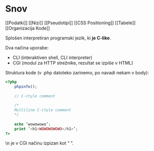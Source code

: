 # Snov
[[Podatki]]
[[Nizi]]
[[Pseudotipi]]
[[CSS Positioning]]
[[Tabele]]
[[Organizacija Kode]]

Splošen interpretiran programski jezik, ki **je C-like**.

Dva načina uporabe:
- CLI (interaktiven shell, CLI interpreter)
- CGI (modul za HTTP strežnike, rezultat se izpiše v HTML)

Struktura kode (v .php datoteko zarinemo, po navadi nekam v body):
```php
<?php 
	phpinfo();
	
	// C-ctyle comment
	
	/*
	Multiline C-ctyle comment
	*/
	
	echo ’wowowowo’;
	print ’<h1>WOWOWOWOWO</h1>’;
?>
```

\\n je v CGI načinu izpizan kot “ ”.
